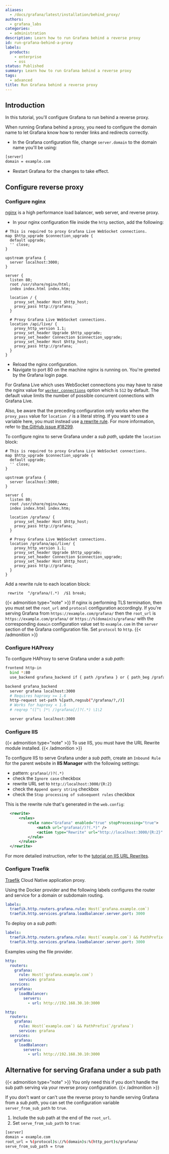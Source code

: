 ```yaml
---
aliases:
  - /docs/grafana/latest/installation/behind_proxy/
authors:
  - grafana_labs
categories:
  - administration
description: Learn how to run Grafana behind a reverse proxy
id: run-grafana-behind-a-proxy
labels:
  products:
    - enterprise
    - oss
status: Published
summary: Learn how to run Grafana behind a reverse proxy
tags:
  - advanced
title: Run Grafana behind a reverse proxy
---
```


## Introduction

In this tutorial, you'll configure Grafana to run behind a reverse proxy.

When running Grafana behind a proxy, you need to configure the domain name to let Grafana know how to render links and redirects correctly.

- In the Grafana configuration file, change `server.domain` to the domain name you'll be using:

```bash
[server]
domain = example.com
```

- Restart Grafana for the changes to take effect.

## Configure reverse proxy

### Configure nginx

[nginx](https://www.nginx.com) is a high performance load balancer, web server, and reverse proxy.

- In your nginx configuration file inside the `http` section, add the following:

```nginx
# This is required to proxy Grafana Live WebSocket connections.
map $http_upgrade $connection_upgrade {
  default upgrade;
  '' close;
}

upstream grafana {
  server localhost:3000;
}

server {
  listen 80;
  root /usr/share/nginx/html;
  index index.html index.htm;

  location / {
    proxy_set_header Host $http_host;
    proxy_pass http://grafana;
  }

  # Proxy Grafana Live WebSocket connections.
  location /api/live/ {
    proxy_http_version 1.1;
    proxy_set_header Upgrade $http_upgrade;
    proxy_set_header Connection $connection_upgrade;
    proxy_set_header Host $http_host;
    proxy_pass http://grafana;
  }
}
```

- Reload the nginx configuration.
- Navigate to port 80 on the machine nginx is running on.
  You're greeted by the Grafana login page.

For Grafana Live which uses WebSocket connections you may have to raise the nginx value for [`worker_connections`](https://nginx.org/en/docs/ngx_core_module.html#worker_connections) option which is `512` by default. The default value limits the number of possible concurrent connections with Grafana Live.

Also, be aware that the preceding configuration only works when the `proxy_pass` value for `location /` is a literal string.
If you want to use a variable here, you must instead use [a rewrite rule](https://www.nginx.com/blog/creating-nginx-rewrite-rules/).
For more information, refer to [the GitHub issue #18299](https://github.com/grafana/grafana/issues/18299).

To configure nginx to serve Grafana under a _sub path_, update the `location` block:

```nginx
# This is required to proxy Grafana Live WebSocket connections.
map $http_upgrade $connection_upgrade {
  default upgrade;
  '' close;
}

upstream grafana {
  server localhost:3000;
}

server {
  listen 80;
  root /usr/share/nginx/www;
  index index.html index.htm;

  location /grafana/ {
    proxy_set_header Host $http_host;
    proxy_pass http://grafana;
  }

  # Proxy Grafana Live WebSocket connections.
  location /grafana/api/live/ {
    proxy_http_version 1.1;
    proxy_set_header Upgrade $http_upgrade;
    proxy_set_header Connection $connection_upgrade;
    proxy_set_header Host $http_host;
    proxy_pass http://grafana;
  }
}
```

Add a rewrite rule to each location block:

```
 rewrite  ^/grafana/(.*)  /$1 break;
```

{{< admonition type="note" >}}
If nginx is performing TLS termination, then you must set the `root_url` and `protocol` configuration accordingly.
If you're serving Grafana from `https://example.com/grafana/` then the `root_url` is `https://example.com/grafana/` or `https://%(domain)s/grafana/` with the corresponding `domain` configuration value set to `example.com` in the `server` section of the Grafana configuration file.
Set `protocol` to `http`.
{{< /admonition >}}

### Configure HAProxy

To configure HAProxy to serve Grafana under a _sub path_:

```bash
frontend http-in
  bind *:80
  use_backend grafana_backend if { path /grafana } or { path_beg /grafana/ }

backend grafana_backend
  server grafana localhost:3000
  # Requires haproxy >= 1.6
  http-request set-path %[path,regsub(^/grafana/?,/)]
  # Works for haproxy < 1.6
  # reqrep ^([^\ ]*\ /)grafana[/]?(.*) \1\2

  server grafana localhost:3000
```

### Configure IIS

{{< admonition type="note" >}}
To use IIS, you must have the URL Rewrite module installed.
{{< /admonition >}}

To configure IIS to serve Grafana under a _sub path_, create an `Inbound Rule` for the parent website in **IIS Manager** with the following settings:

- pattern: `grafana(/)?(.*)`
- check the `Ignore case` checkbox
- rewrite URL set to `http://localhost:3000/{R:2}`
- check the `Append query string` checkbox
- check the `Stop processing of subsequent rules` checkbox

This is the rewrite rule that's generated in the `web.config`:

```xml
  <rewrite>
      <rules>
          <rule name="Grafana" enabled="true" stopProcessing="true">
              <match url="grafana(/)?(.*)" />
              <action type="Rewrite" url="http://localhost:3000/{R:2}" logRewrittenUrl="false" />
          </rule>
      </rules>
  </rewrite>
```

For more detailed instruction, refer to the [tutorial on IIS URL Rewrites](/tutorials/iis/).

### Configure Traefik

[Traefik](https://traefik.io/traefik/) Cloud Native application proxy.

Using the Docker provider and the following labels configures the router and service for a domain or subdomain routing.

```yaml
labels:
  traefik.http.routers.grafana.rule: Host(`grafana.example.com`)
  traefik.http.services.grafana.loadbalancer.server.port: 3000
```

To deploy on a _sub path_:

```yaml
labels:
  traefik.http.routers.grafana.rule: Host(`example.com`) && PathPrefix(`/grafana`)
  traefik.http.services.grafana.loadbalancer.server.port: 3000
```

Examples using the file provider.

```yaml
http:
  routers:
    grafana:
      rule: Host(`grafana.example.com`)
      service: grafana
  services:
    grafana:
      loadBalancer:
        servers:
          - url: http://192.168.30.10:3000
```

```yaml
http:
  routers:
    grafana:
      rule: Host(`example.com`) && PathPrefix(`/grafana`)
      service: grafana
  services:
    grafana:
      loadBalancer:
        servers:
          - url: http://192.168.30.10:3000
```

## Alternative for serving Grafana under a sub path

{{< admonition type="note" >}}
You only need this if you don't handle the sub path serving via your reverse proxy configuration.
{{< /admonition >}}

If you don't want or can't use the reverse proxy to handle serving Grafana from a _sub path_, you can set the configuration variable `server_from_sub_path` to `true`.

1. Include the sub path at the end of the `root_url`.
1. Set `serve_from_sub_path` to `true`:

```bash
[server]
domain = example.com
root_url = %(protocol)s://%(domain)s:%(http_port)s/grafana/
serve_from_sub_path = true
```
